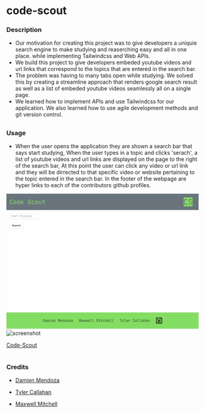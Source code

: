 # code-scout

### Description
- Our motivation for creating this project was to give developers a uniquie search engine to make studying and reaserching easy and all in one place. while implementing Tailwindcss and Web APIs.
- We build this project to give developers embeded youtube videos and url links that correspond to the topics that are entered in the search bar.
- The problem was having to many tabs open while studying. We solved this by creating a streamline approach that renders google search result as well as a list of embeded youtube videos seamlessly all on a single page.
- We learned how to implement APIs and use Tailwindcss for our application. We also learned how to use agile development methods and git version control.
##
### Usage
- When the user opens the application they are shown a search bar that says start studying, When the user types in a topic and clicks 'serach', a list of youtube videos and url links are displayed on the page to the right of the search bar, At this point the user can click any video or url link and they will be dirrected to that specific video or website pertaining to the topic entered in the search bar. In the footer of the webpage are hyper links to each of the contributors github profiles. 

![screenshot](./assets/img/screencapture-maxwellmitchell93-github-io-code-scout-2024-04-17-23_51_18.png)
![screenshot](./assets/img/screencapture-file-Users-maxwell-Documents-fullstack-repos-code-scout-index-html-2024-04-17-23_54_47%20(1).png)

[Code-Scout](https://maxwellmitchell93.github.io/code-scout/)
#
### Credits

- [Damien Mendoza](https://github.com/DMendoza013)

- [Tyler Callahan](https://github.com/Lysantheum)

- [Maxwell Mitchell](https://github.com/maxwellmitchell93)